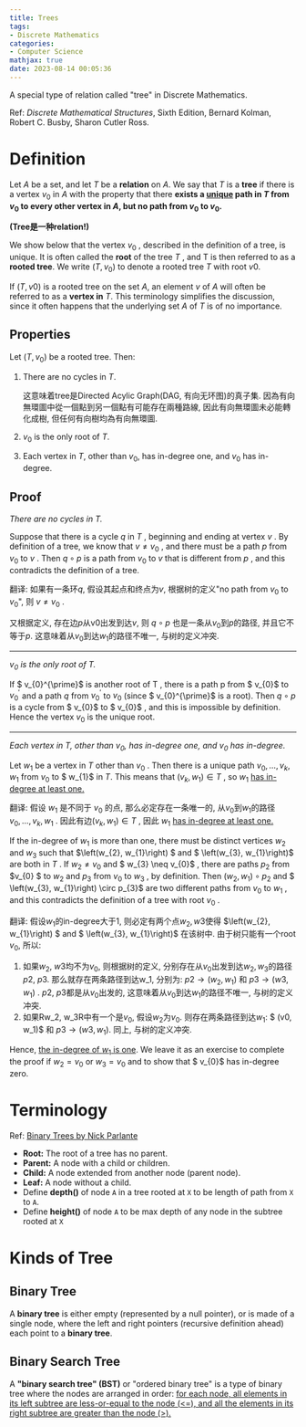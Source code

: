 ```yaml
---
title: Trees
tags: 
- Discrete Mathematics
categories: 
- Computer Science
mathjax: true
date: 2023-08-14 00:05:36
---
```


A special type of relation called "tree" in Discrete Mathematics.

Ref: *Discrete Mathematical Structures*, Sixth Edition, Bernard Kolman, Robert C. Busby, Sharon Cutler Ross.

<!--more-->

# Definition

Let $A$ be a set, and let $T$ be a **relation** on $A$. We say that $T$ is a **tree** if there is a vertex $v_0$ in $A$ with the property that there **exists a <u>unique</u> path in $T$ from $v_0$ to every other vertex in $A$, but no path from $v_0$ to $v_0$.**

**(Tree是一种relation!)**

We show below that the vertex $v_0$ , described in the definition of a tree, is unique. It is often called the **root** of the tree $T$ , and T is then referred to as a **rooted tree**. We write $(T, v_0)$ to denote a rooted tree $T$ with root $v0$.

If $(T, v0)$ is a rooted tree on the set $A$, an element $v$ of $A$ will often be referred to as a **vertex in** $T$. This terminology simplifies the discussion, since it often happens that the underlying set $A$ of $T$ is of no importance.

## Properties

Let $(T, v_0)$ be a rooted tree. Then:

1. There are no cycles in $T$. 

   这意味着tree是Directed Acylic Graph(DAG, 有向无环图)的真子集. 因為有向無環圖中從一個點到另一個點有可能存在兩種路線, 因此有向無環圖未必能轉化成樹, 但任何有向樹均為有向無環圖.

2. $v_0$ is the only root of $T$.

3. Each vertex in $T$, other than $v_0$, has in-degree one, and $v_0$ has in-degree.

## Proof

*There are no cycles in $T$.* 



Suppose that there is a cycle  $q$  in  $T$ , beginning and ending at vertex  $v$ . By definition of a tree, we know that  $v \neq v_{0}$ , and there must be a path  $p$  from  $v_{0}$  to $v$ . Then  $q \circ p$  is a path from  $v_{0}$  to  $v$  that is different from  $p$ , and this contradicts the definition of a tree.

翻译: 如果有一条环$q$, 假设其起点和终点为$v$, 根据树的定义"no path from $v_0$ to $v_0$", 则 $v \neq v_{0}$ . 

又根据定义, 存在边$p$从v0出发到达$v$, 则  $q \circ p$ 也是一条从$v_0$到$p$的路径, 并且它不等于$p$. 这意味着从$v_0$到达$w_1$的路径不唯一, 与树的定义冲突.

***

*$v_0$ is the only root of $T$.*



If $ v_{0}^{\prime}$  is another root of  T , there is a path  p  from $ v_{0}$  to  $v_{0}^{\prime}$  and a path $q$  from  $v_{0}^{\prime}$  to  $v_{0}$  (since $ v_{0}^{\prime}$  is a root). Then  $q \circ p$  is a cycle from $ v_{0}$ to $ v_{0}$ , and this is impossible by definition. Hence the vertex  $v_{0}$  is the unique root.

***

*Each vertex in $T$, other than $v_0$, has in-degree one, and $v_0$ has in-degree.*



Let  $w_{1}$  be a vertex in  $T$  other than  $v_{0}$ . Then there is a unique path  $v_{0}, \ldots, v_{k}, w_{1}$  from  $v_{0}$  to $ w_{1}$  in $T$. This means that  $\left(v_{k}, w_{1}\right) \in T$ , so  $w_{1}$  <u>has in-degree at least one.</u> 

翻译: 假设 $w_{1}$  是不同于 $v_{0}$ 的点, 那么必定存在一条唯一的, 从$v_0$到$w_1$的路径 $v_{0}, \ldots, v_{k}, w_{1}$ . 因此有边$\left(v_{k}, w_{1}\right) \in T$ , 因此 $w_{1}$  <u>has in-degree at least one.</u> 



If the in-degree of  $w_{1}$  is more than one, there must be distinct vertices  $w_{2}$ and  $w_{3}$  such that  $\left(w_{2}, w_{1}\right) $ and $ \left(w_{3}, w_{1}\right)$  are both in  $T$ . If  $w_{2} \neq v_{0}$  and $ w_{3} \neq v_{0}$ , there are paths  $p_{2}$  from  $v_{0} $ to  $w_{2}$  and  $p_{3}$  from  $v_{0}$  to  $w_{3}$ , by definition. Then  $\left(w_{2}, w_{1}\right) \circ p_{2}$  and $ \left(w_{3}, w_{1}\right) \circ p_{3}$  are two different paths from  $v_{0}$  to  $w_{1}$ , and this contradicts the definition of a tree with root  $v_{0}$ . 

翻译: 假设$w_{1}$的in-degree大于1, 则必定有两个点$w_2, w3$使得  $\left(w_{2}, w_{1}\right) $ and $ \left(w_{3}, w_{1}\right)$  在该树中. 由于树只能有一个root $v_0$, 所以:

1. 如果$w_2$, $w3$均不为$v_0$, 则根据树的定义, 分别存在从$v_0$出发到达$w_2, w_3$的路径$p2$, $p3$. 那么就存在两条路径到达w_1, 分别为: $p2 \to(w_2, w_1)$ 和 $p3 \to (w3, w_1)$ . $p2$, $p3$都是从$v_0$出发的, 这意味着从$v_0$到达$w_1$的路径不唯一, 与树的定义冲突.
2. 如果Rw_2, w_3R中有一个是$v_0$, 假设$w_2$为$v_0$. 则存在两条路径到达$w_{1}$: $ (v0, w_1)$ 和 $p3 \to (w3, w_1)$. 同上, 与树的定义冲突.



Hence, <u>the in-degree of  $w_{1}$  is one</u>. We leave it as an exercise to complete the proof if  $w_{2}=v_{0}$  or  $w_{3}=v_{0}$  and to show that $ v_{0}$  has in-degree zero.

# Terminology

Ref: [Binary Trees by Nick Parlante](http://cslibrary.stanford.edu/110/BinaryTrees.html#:~:text=A%20binary%20tree%20is%20made,%22subtrees%22%20on%20either%20side.)

* **Root:** The root of a tree has no parent.
* **Parent:** A node with a child or children.
* **Child:** A node extended from another node (parent node).
* **Leaf:** A node without a child.
* Define **depth()** of node `A` in a tree rooted at  `X` to be length of path from `X` to `A`.
* Define **height()** of node `A` to be max depth of any node in the subtree rooted at `X`

# Kinds of Tree

## Binary Tree

A **binary tree** is either empty (represented by a null pointer), or is made of a single node, where the left and right pointers (recursive definition ahead) each point to a **binary tree**.

## Binary Search Tree

A **"binary search tree" (BST)** or "ordered binary tree" is a type of binary tree where the nodes are arranged in order: <u>for each node, all elements in its left subtree are less-or-equal to the node (<=), and all the elements in its right subtree are greater than the node (>).</u>


